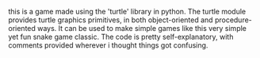 this is a game made using the 'turtle' library in python. The turtle module provides turtle graphics primitives, in both object-oriented and procedure-oriented ways. It can be used to make simple games like this very simple yet fun snake game classic. The code is pretty self-explanatory, with comments provided wherever i thought things got confusing. 
